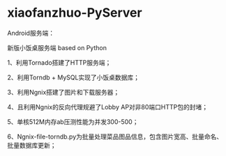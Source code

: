 xiaofanzhuo-PyServer
====================

Android服务端：

新版小饭桌服务端 based on Python

1、利用Tornado搭建了HTTP服务端；

2、利用Torndb + MySQL实现了小饭桌数据库；

3、利用Ngnix搭建了图片和下载服务器；

4、且利用Ngnix的反向代理规避了Lobby AP对非80端口HTTP包的封堵；

5、单核512M内存ab压测性能为并发300-500；

6、Ngnix-file-torndb.py为批量处理菜品图品信息，包含图片宽高、批量命名、批量数据库更新；
